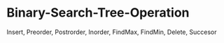 Binary-Search-Tree-Operation
========================
Insert, Preorder, Postrorder, Inorder, FindMax, FindMin, Delete, Succesor 
